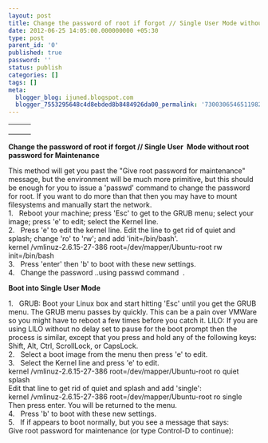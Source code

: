 ```yaml
---
layout: post
title: Change the password of root if forgot // Single User Mode without root password
date: 2012-06-25 14:05:00.000000000 +05:30
type: post
parent_id: '0'
published: true
password: ''
status: publish
categories: []
tags: []
meta:
  blogger_blog: ijuned.blogspot.com
  blogger_7553295648c4d8ebded8b8484926da00_permalink: '7300306546511982907'
---
```

<div dir="ltr" style="text-align:left;">
<table border="0">
<tbody>
<tr>
<td valign="middle"></td>
<td valign="middle"></td>
<td align="right" height="20" style="font-size:smaller;" valign="bottom"></td>
</tr>
</tbody>
</table>
<p><b>Change the password of root if forgot // Single User  Mode without root password for Maintenance </b> </p>
<p><span class="IL_AD" id="IL_AD6">This method<span class="IL_AD_ICON"></span></span> will get you past the "Give root password for maintenance" message, but  the environment will be much more primitive, but this should be enough  for you to issue a 'passwd' command to change the password for root. If  you want to do more than that then you may have to mount filesystems and  <span class="IL_AD" id="IL_AD1">manually<span class="IL_AD_ICON"></span></span> start <span class="IL_AD" id="IL_AD2">the network<span class="IL_AD_ICON"></span></span>. <br />1.   Reboot your machine; press 'Esc' to get to the GRUB menu; select your image; press 'e' to edit; select the Kernel line. <br />2.   Press 'e' to edit the kernel line. Edit <span class="IL_AD" id="IL_AD5">the line<span class="IL_AD_ICON"></span></span> to get rid of quiet and splash; change 'ro' to 'rw'; and add 'init=/bin/bash'. <br />kernel /vmlinuz-2.6.15-27-386 root=/dev/mapper/Ubuntu-root rw init=/bin/bash<br />3.   Press 'enter' then 'b' to boot with these new settings. <br />4.   Change the password ..using passwd command  .</p>
<p><b>Boot into Single User Mode </b> </p>
<p>1.   GRUB:  Boot your Linux box and start hitting 'Esc' until you get the GRUB  menu. The GRUB menu passes by quickly. This can be a <span class="IL_AD" id="IL_AD12">pain<span class="IL_AD_ICON"></span></span> over <span class="IL_AD" id="IL_AD7">VMWare<span class="IL_AD_ICON"></span></span> so you might have to reboot a few times before you catch it. <span class="IL_AD" id="IL_AD9">LILO<span class="IL_AD_ICON"></span></span>: If you are using LILO without no delay set to pause for the boot <span class="IL_AD" id="IL_AD11">prompt<span class="IL_AD_ICON"></span></span> then the process is similar, except that you press and hold any of the  following keys: Shift, Alt, Ctrl, ScrollLock, or CapsLock. <br />2.   Select a boot image from <span class="IL_AD" id="IL_AD4">the menu<span class="IL_AD_ICON"></span></span> <span class="IL_AD" id="IL_AD3">then press<span class="IL_AD_ICON"></span></span> 'e' to edit. <br />3.   Select the Kernel line and press 'e' to edit.  <br />kernel /vmlinuz-2.6.15-27-386 root=/dev/mapper/Ubuntu-root ro quiet splash<br />Edit that line to get rid of quiet and splash and add 'single': <br />kernel /vmlinuz-2.6.15-27-386 root=/dev/mapper/Ubuntu-root ro single<br />Then press enter. You will be returned to the menu. <br />4.   Press 'b' to boot with these new settings. <br />5.   If if appears to boot normally, but you see a message that says: <br />Give root password for maintenance (or type Control-D to continue):</div>
